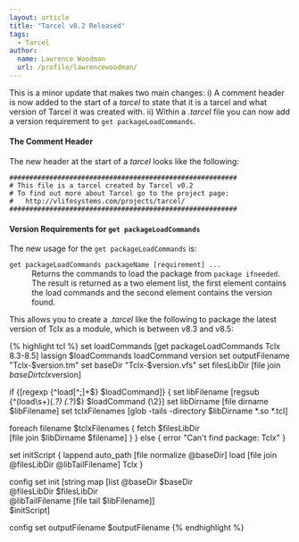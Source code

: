 ```yaml
---
layout: article
title: "Tarcel v0.2 Released"
tags:
  - Tarcel
author:
  name: Lawrence Woodman
  url: /profile/lawrencewoodman/
---
```

This is a minor update that makes two main changes: i) A comment header is now added to the start of a _tarcel_ to state that it is a tarcel and what version of Tarcel it was created with.  ii) Within a _.tarcel_ file you can now add a version requirement to `get packageLoadCommands`.

#### The Comment Header ####
The new header at the start of a _tarcel_ looks like the following:

    #########################################################
    # This file is a tarcel created by Tarcel v0.2
    # To find out more about Tarcel go to the project page:
    #   http://vlifesystems.com/projects/tarcel/
    #########################################################

#### Version Requirements for `get packageLoadCommands` ####
The new usage for the `get packageLoadCommands` is:

<dl>
  <dt><code>get packageLoadCommands packageName [requirement] ...</code></dt>
  <dd>Returns the commands to load the package from <code>package ifneeded</code>. The result is returned as a two element list, the first element contains the load commands and the second element contains the version found.</dd>
</dl>

This allows you to create a _.tarcel_ like the following to package the latest version of Tclx as a module, which is between v8.3 and v8.5:

{% highlight tcl %}
set loadCommands [get packageLoadCommands Tclx 8.3-8.5]
lassign $loadCommands loadCommand version
set outputFilename "Tclx-$version.tm"
set baseDir "Tclx-$version.vfs"
set filesLibDir [file join $baseDir tclx$version]


if {[regexp {^load[^;]+$} $loadCommand]} {
  set libFilename [regsub {^(load\s+)(.*?) (.*?)$} $loadCommand {\2}]
  set libDirname [file dirname $libFilename]
  set tclxFilenames [glob -tails -directory $libDirname *.so *.tcl]

  foreach filename $tclxFilenames {
    fetch $filesLibDir \
          [file join $libDirname $filename]
  }
} else {
  error "Can't find package: Tclx"
}

set initScript {
  lappend auto_path [file normalize @baseDir]
  load [file join @filesLibDir @libTailFilename] Tclx
}

config set init [string map [list @baseDir $baseDir \
                                  @filesLibDir $filesLibDir \
                                  @libTailFilename [file tail $libFilename]] \
                            $initScript]

config set outputFilename $outputFilename
{% endhighlight %}
